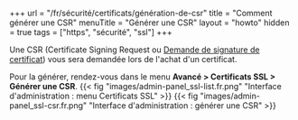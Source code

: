 +++
url = "/fr/sécurité/certificats/génération-de-csr"
title = "Comment générer une CSR"
menuTitle = "Générer une CSR"
layout = "howto"
hidden = true
tags = ["https", "sécurité", "ssl"]
+++

Une CSR (Certificate Signing Request ou [Demande de signature de certificat](https://fr.wikipedia.org/wiki/Demande_de_signature_de_certificat)) vous sera demandée lors de l'achat d'un certificat.

Pour la générer, rendez-vous dans le menu **Avancé > Certificats SSL > Générer une CSR**.
{{< fig "images/admin-panel_ssl-list.fr.png" "Interface d'administration : menu Certificats SSL" >}}
{{< fig "images/admin-panel_ssl-csr.fr.png" "Interface d'administration : générer une CSR" >}}
